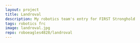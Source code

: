 ```yaml
---
layout: project
title: Landroval
description: My robotics team's entry for FIRST Stronghold
tags: robotics frc
image: landroval.jpg
repo: roboeagles4828/landroval
---
```

